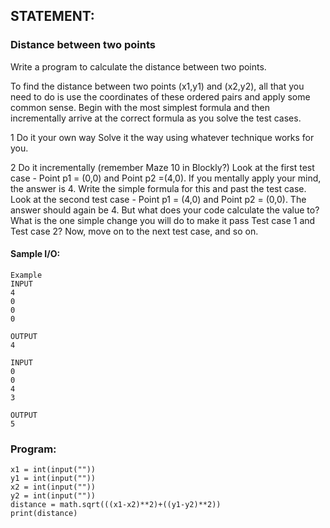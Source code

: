 ## STATEMENT:
### Distance between two points
Write a program to calculate the distance between two points.

To find the distance between two points (x1,y1) and (x2,y2), all that you need to do is use the coordinates of these ordered pairs and apply some common sense. Begin with the most simplest formula and then incrementally arrive at the correct formula as you solve the test cases.

1 Do it your own way
Solve it the way using whatever technique works for you. 

2 Do it incrementally  (remember Maze 10 in Blockly?)
Look at the first test case - Point p1 = (0,0) and Point p2 =(4,0). If you mentally apply your mind, the answer is 4. Write the simple formula for this and past the test case.
Look at the second test case - Point p1 = (4,0) and Point p2 = (0,0). The answer should again be 4. But what does your code calculate the value to? What is the one simple change you will do to make it pass Test case 1 and Test case 2?
Now, move on to the next test case, and so on. 
#### Sample I/O:
```
Example 
INPUT 
4
0
0
0

OUTPUT
4

INPUT 
0
0
4
3

OUTPUT
5

```
### Program:
```
x1 = int(input(""))
y1 = int(input(""))  
x2 = int(input(""))
y2 = int(input(""))
distance = math.sqrt(((x1-x2)**2)+((y1-y2)**2))
print(distance)
```
